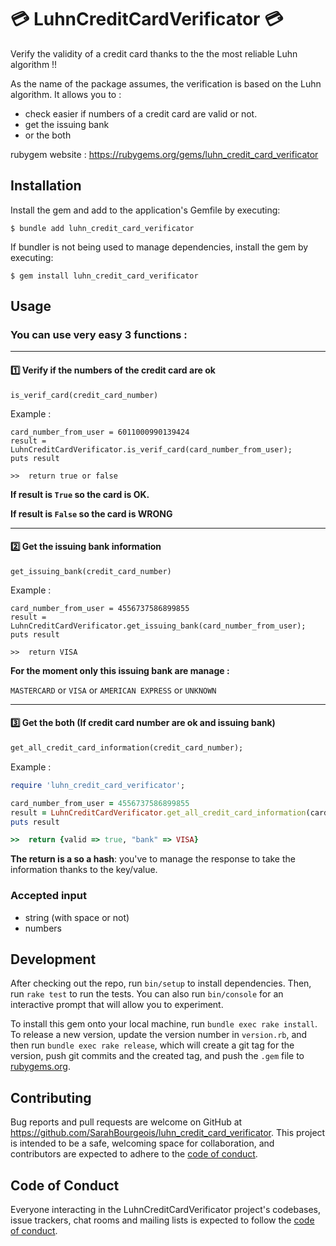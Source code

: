 # :credit_card: LuhnCreditCardVerificator :credit_card:

Verify the validity of a credit card thanks to the the most reliable Luhn algorithm !!

As the name of the package assumes, the verification is based on the Luhn algorithm. It allows you to :
- check easier if numbers of a credit card are valid or not.
- get the issuing bank
- or the both

rubygem website : https://rubygems.org/gems/luhn_credit_card_verificator

## Installation

Install the gem and add to the application's Gemfile by executing:

    $ bundle add luhn_credit_card_verificator

If bundler is not being used to manage dependencies, install the gem by executing:

    $ gem install luhn_credit_card_verificator

## Usage

###  You can use very easy 3 functions : 

----

#### :one: Verify if the numbers of the credit card are ok
```
is_verif_card(credit_card_number)
```
Example : 
```
card_number_from_user = 6011000990139424
result = LuhnCreditCardVerificator.is_verif_card(card_number_from_user);
puts result

>>  return true or false
```

__If result is `True` so the card is OK.__

__If result is `False` so the card is WRONG__

---

#### :two: Get the issuing bank information 
```
get_issuing_bank(credit_card_number)
```
Example : 
```
card_number_from_user = 4556737586899855
result = LuhnCreditCardVerificator.get_issuing_bank(card_number_from_user);
puts result

>>  return VISA 
```

__For the moment only this issuing bank are manage :__

`MASTERCARD`  or `VISA` or `AMERICAN EXPRESS` or `UNKNOWN` 

---

#### :three: Get the both (If credit card number are ok and issuing bank)

``` ruby
get_all_credit_card_information(credit_card_number);
```
Example :
``` ruby
require 'luhn_credit_card_verificator';

card_number_from_user = 4556737586899855
result = LuhnCreditCardVerificator.get_all_credit_card_information(card_number_from_user);
puts result

>>  return {valid => true, "bank" => VISA} 
``` 
__The return is a so a hash__: you've to manage the response to take the information thanks to the key/value.


### Accepted input 
- string (with space or not)
- numbers


## Development

After checking out the repo, run `bin/setup` to install dependencies. Then, run `rake test` to run the tests. You can also run `bin/console` for an interactive prompt that will allow you to experiment.

To install this gem onto your local machine, run `bundle exec rake install`. To release a new version, update the version number in `version.rb`, and then run `bundle exec rake release`, which will create a git tag for the version, push git commits and the created tag, and push the `.gem` file to [rubygems.org](https://rubygems.org).

## Contributing

Bug reports and pull requests are welcome on GitHub at https://github.com/SarahBourgeois/luhn_credit_card_verificator. This project is intended to be a safe, welcoming space for collaboration, and contributors are expected to adhere to the [code of conduct](https://github.com/[USERNAME]/luhn_credit_card_verificator/blob/master/CODE_OF_CONDUCT.md).

## Code of Conduct

Everyone interacting in the LuhnCreditCardVerificator project's codebases, issue trackers, chat rooms and mailing lists is expected to follow the [code of conduct](https://github.com/SarahBourgeois/luhn_credit_card_verificator/blob/master/CODE_OF_CONDUCT.md).
